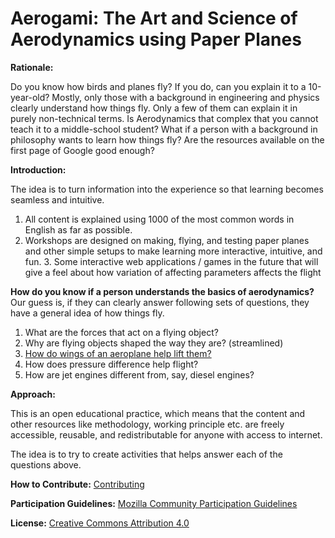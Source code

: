 # Aerogami: The Art and Science of Aerodynamics using Paper Planes
**Rationale:** 

Do you know how birds and planes fly? If you do, can you explain it to a 10-year-old? Mostly, only those with a background in engineering and physics clearly understand how things fly. Only a few of them can explain it in purely non-technical terms. Is Aerodynamics that complex that you cannot teach it to a middle-school student? What if a person with a background in philosophy wants to learn how things fly? Are the resources available on the first page of Google good enough?

**Introduction:**

The idea is to turn information into the experience so that learning becomes seamless and intuitive. 
1.	All content is explained using 1000 of the most common words in English as far as possible. 	
2.	Workshops are designed on making, flying, and testing paper planes and other simple setups to make learning more interactive, intuitive, and fun.	3. Some interactive web applications / games in the future that will give a feel about how variation of affecting parameters affects the flight


**How do you know if a person understands the basics of aerodynamics?**  
Our guess is, if they can clearly answer following sets of questions, they have a general idea of how things fly. 
1. What are the forces that act on a flying object?
2. Why are flying objects shaped the way they are? (streamlined)
3. <a href = "https://github.com/kshitizkhanal7/Aerogami/blob/master/flight%20wings.pdf">How do wings of an aeroplane help lift them?</a>
4. How does pressure difference help flight? 
5. How are jet engines different from, say, diesel engines? 


**Approach:**

This is an open educational practice, which means that the content and other resources like methodology, working principle etc. are freely accessible, reusable, and redistributable for anyone with access to internet. 

The idea is to try to create activities that helps answer each of the questions above. 


**How to Contribute:** [Contributing](https://github.com/kshitizkhanal7/Aerogami/blob/master/CONTRIBUTING.md)


**Participation Guidelines:** [Mozilla Community Participation Guidelines](https://www.mozilla.org/en-US/about/governance/policies/participation/)


**License:** [Creative Commons Attribution 4.0](https://github.com/kshitizkhanal7/Aerogami/blob/master/LICENSE)
